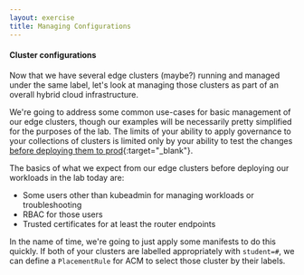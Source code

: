 ```yaml
---
layout: exercise
title: Managing Configurations
---
```


#### Cluster configurations

Now that we have several edge clusters (maybe?) running and managed under the same label, let's look at managing those clusters as part of an overall hybrid cloud infrastructure.

We're going to address some common use-cases for basic management of our edge clusters, though our examples will be necessarily pretty simplified for the purposes of the lab. The limits of your ability to apply governance to your collections of clusters is limited only by your ability to test the changes [before deploying them to prod](https://twitter.com/stahnma/status/634849376343429120){:target="_blank"}.

The basics of what we expect from our edge clusters before deploying our workloads in the lab today are:

- Some users other than kubeadmin for managing workloads or troubleshooting
- RBAC for those users
- Trusted certificates for at least the router endpoints

In the name of time, we're going to just apply some manifests to do this quickly. If both of your clusters are labelled appropriately with `student=#`, we can define a `PlacementRule` for ACM to select those cluster by their labels.
